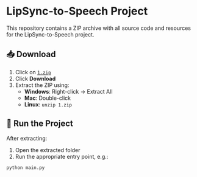 # LipSync-to-Speech Project

This repository contains a ZIP archive with all source code and resources for the LipSync-to-Speech project.

## 📥 Download

1. Click on [`1.zip`](./1.zip)
2. Click **Download**
3. Extract the ZIP using:
   - **Windows**: Right-click → Extract All
   - **Mac**: Double-click
   - **Linux**: `unzip 1.zip`

## 🚀 Run the Project

After extracting:
1. Open the extracted folder
2. Run the appropriate entry point, e.g.:

```bash
python main.py
